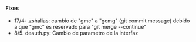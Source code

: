 #### Fixes
* 17/4: .zshalias: cambio de "gmc" a "gcmg" (git commit message) debido a que "gmc" es reservado para "git merge --continue" 
* 8/5. deauth.py: Cambio de parametro de la interfaz
